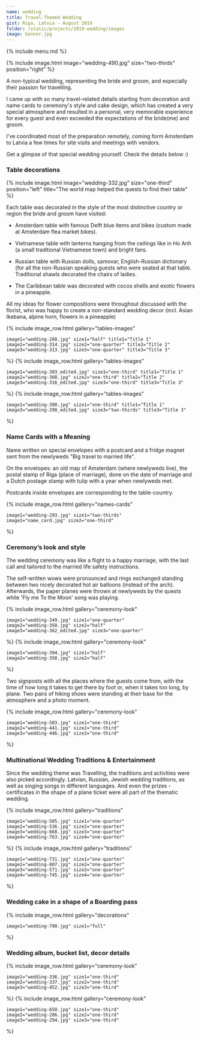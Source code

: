 ```yaml
---
name: wedding
title: Travel-Themed Wedding
gist: Riga, Latvia - August 2019
folder: /static/projects/2019-wedding/images
image: banner.jpg
---
```


{% include menu.md %}

{% 
include image.html 
    image="wedding-490.jpg" 
    size="two-thirds" 
    position="right" 
%}

A non-typical wedding, representing the bride and groom, and especially their passion for travelling.

I came up with so many travel-related details starting from decoration and name cards to ceremony's style and cake design, which has created a very special atmosphere and resulted in a personal, very memorable experience for every guest and even exceeded the expectations of the bride(me) and groom.

I've coordinated most of the preparation remotely, coming form Amsterdam to Latvia a few times for site visits and meetings with vendors.

Get a glimpse of that special wedding yourself. Check the details below :)

### Table decorations

{% include image.html 
    image="wedding-332.jpg" 
    size="one-third"
    position="left"
    title="The world map helped the quests to find their table"
%}

Each table was decorated in the style of the most distinctive country or region the bride and groom have visited:

- Amsterdam table with famous Delft blue items and bikes (custom made at Amsterdam flea market bikes).

- Vietnamese table with lanterns hanging from the ceilings like in Ho Anh (a small traditional Vietnamese town) and bright fans.

- Russian table with Russian dolls, samovar, English-Russian dictionary (for all the non-Russian speaking guests who were seated at that table. Traditional shawls decorated the chairs of ladies.

- The Caribbean table was decorated with cocos shells and exotic flowers in a pineapple.

All my ideas for flower compositions were throughout discussed with the florist, who was happy to create a non-standard wedding decor (incl. Asian Ikebana, alpine horn, flowers in a pineapple)

{% include image_row.html
    gallery="tables-images"
     
    image1="wedding-288.jpg" size1="half" title1="Title 1"
    image2="wedding-314.jpg" size2="one-quarter" title2="Title 2"
    image3="wedding-313.jpg" size3="one-quarter" title3="Title 3"
%}
{% include image_row.html
    gallery="tables-images"
     
    image1="wedding-303_edited.jpg" size1="one-third" title1="Title 1"
    image2="wedding-308.jpg" size2="one-third" title2="Title 2"
    image3="wedding-316_edited.jpg" size3="one-third" title3="Title 3"
%}
{% include image_row.html
    gallery="tables-images"
     
    image1="wedding-300.jpg" size1="one-third" title1="Title 1"
    image3="wedding-298_edited.jpg" size3="two-thirds" title3="Title 3"
%}

### Name Cards with a Meaning

Name written on special envelopes with a postcard and a fridge magnet sent from the newlyweds "Big travel to married life".

On the envelopes: an old map of Amsterdam (where newlyweds live), the postal stamp of Riga (place of marriage), 
done on the date of marriage and a Dutch postage stamp with tulip with a year when newlyweds met.

Postcards inside envelopes are corresponding to the table-country.

{% include image_row.html
    gallery="names-cards"
     
    image1="wedding-293.jpg" size1="two-thirds"
    image2="name_card.jpg" size2="one-third"
%}

### Ceremony’s look and style

The wedding ceremony was like a flight to a happy marriage, with the last call and tailored to the married life safety instructions.

The self-written wows were pronounced and rings exchanged standing between two nicely decorated hot air balloons (instead of the arch). 
Afterwards, the paper planes were thrown at newlyweds by the quests while 'Fly me To the Moon' song was playing.

{% include image_row.html
    gallery="ceremony-look"
     
    image1="wedding-349.jpg" size1="one-quarter"
    image2="wedding-358.jpg" size2="half"
    image3="wedding-362_edited.jpg" size3="one-quarter"
%}
{% include image_row.html
    gallery="ceremony-look"
     
    image1="wedding-394.jpg" size1="half"
    image2="wedding-358.jpg" size2="half"
%}

Two signposts with all the places where the guests come from, with the time of how long it takes to get there by foot or, when it takes too long, by plane. 
Two pairs of hiking shoes were standing at their base for the atmosphere and a photo moment.

{% include image_row.html
    gallery="ceremony-look"
     
    image1="wedding-503.jpg" size1="one-third"
    image2="wedding-441.jpg" size2="one-third"
    image3="wedding-446.jpg" size3="one-third"
%}

### Multinational Wedding Traditions & Entertainment

Since the wedding theme was Travelling, the traditions and activities were also picked accordingly. 
Latvian, Russian, Jewish wedding traditions, as well as singing songs in different languages. 
And even the prizes - certificates in the shape of a plane ticket were all part of the thematic wedding.

{% include image_row.html
    gallery="traditions"
     
    image1="wedding-505.jpg" size1="one-quarter"
    image2="wedding-536.jpg" size2="one-quarter"
    image3="wedding-668.jpg" size3="one-quarter"
    image4="wedding-763.jpg" size4="one-quarter"
%}
{% include image_row.html
    gallery="traditions"
     
    image1="wedding-731.jpg" size1="one-quarter"
    image2="wedding-807.jpg" size2="one-quarter"
    image3="wedding-571.jpg" size3="one-quarter"
    image4="wedding-745.jpg" size4="one-quarter"
%}

### Wedding cake in a shape of a Boarding pass

{% include image_row.html
    gallery="decorations"
     
    image1="wedding-790.jpg" size1="full"
%}

### Wedding album, bucket list, decor details

{% include image_row.html
    gallery="ceremony-look"
     
    image1="wedding-336.jpg" size1="one-third"
    image2="wedding-337.jpg" size2="one-third"
    image3="wedding-452.jpg" size3="one-third"
%}
{% include image_row.html
    gallery="ceremony-look"
     
    image1="wedding-650.jpg" size1="one-third"
    image2="wedding-286.jpg" size2="one-third"
    image3="wedding-294.jpg" size3="one-third"
%}
